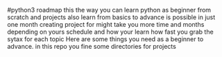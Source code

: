 #python3 roadmap
this the way you can learn python as beginner from scratch and projects
also learn from basics to advance is possible in just one month
creating project for might take you more time and months depending on yours schedule 
and how your learn how fast you grab the sytax for each topic
Here are some things you need as a beginner to advance.
in this repo you fine some directories for projects

